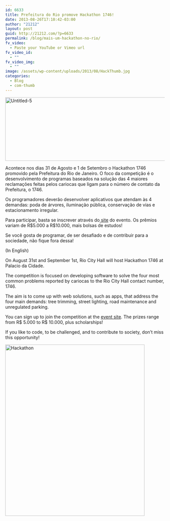 ```yaml
---
id: 6633
title: Prefeitura do Rio promove Hackathon 1746!
date: 2013-08-26T17:10:42-03:00
author: "21212"
layout: post
guid: http://21212.com/?p=6633
permalink: /blog/mais-um-hackathon-no-rio/
fv_video:
  - Paste your YouTube or Vimeo url
fv_video_id:
  - ""
fv_video_img:
  - ""
image: /assets/wp-content/uploads/2013/08/HackThumb.jpg
categories:
  - Blog
  - com-thumb
---
```

<p dir="ltr">
  <a href="http://21212.com/assets/wp-content/uploads/2013/08/Untitled-5.jpg"><img class="aligncenter size-full wp-image-6638" alt="Untitled-5" src="{{ site.url }}/assets/wp-content/uploads/2013/08/Untitled-5.jpg" width="540" height="200" srcset="{{ site.url }}/assets/wp-content/uploads/2013/08/Untitled-5.jpg 540w, {{ site.url }}/assets/wp-content/uploads/2013/08/Untitled-5-300x111.jpg 300w" sizes="(max-width: 540px) 100vw, 540px" /></a>
</p>

<p dir="ltr">
  Acontece nos dias 31 de Agosto e 1 de Setembro o Hackathon 1746 promovido pela Prefeitura do Rio de Janeiro. O foco da competição é o desenvolvimento de programas baseados na solução das 4 maiores reclamações feitas pelos cariocas que ligam para o número de contato da Prefeitura, o 1746.
</p>

Os programadores deverão desenvolver aplicativos que atendam às 4 demandas: poda de árvores, iluminação pública, conservação de vias e estacionamento irregular.

<p dir="ltr">
  Para participar, basta se inscrever através do<a href="http://www.rio.rj.gov.br/web/hackathon"> site</a> do evento. Os prêmios variam de R$5.000 a R$10.000, mais bolsas de estudos!
</p>

<p dir="ltr">
  Se você gosta de programar, de ser desafiado e de contribuir para a sociedade, não fique fora dessa!
</p>

<p dir="ltr">
  (In English)
</p>

<p dir="ltr">
  On August 31st and September 1st, Rio City Hall will host Hackathon 1746 at Palacio da Cidade.
</p>

<p dir="ltr">
  The competition is focused on developing software to solve the four most common problems reported by cariocas to the Rio City Hall contact number, 1746.
</p>

The aim is to come up with web solutions, such as apps, that address the four main demands: tree trimming, street lighting, road maintenance and unregulated parking.

You can sign up to join the competition at the [event site](http://www.rio.rj.gov.br/web/hackathon). The prizes range from R$ 5.000 to R$ 10.000, plus scholarships!

<p dir="ltr">
  If you like to code, to be challenged, and to contribute to society, don’t miss this opportunity!
</p>

<p dir="ltr">
  <a href="http://21212.com/assets/wp-content/uploads/2013/08/Hackathon.jpg"><img class="aligncenter size-full wp-image-6635" alt="Hackathon" src="{{ site.url }}/assets/wp-content/uploads/2013/08/Hackathon.jpg" width="440" height="540" srcset="{{ site.url }}/assets/wp-content/uploads/2013/08/Hackathon.jpg 440w, {{ site.url }}/assets/wp-content/uploads/2013/08/Hackathon-244x300.jpg 244w" sizes="(max-width: 440px) 100vw, 440px" /></a>
</p>

&nbsp;